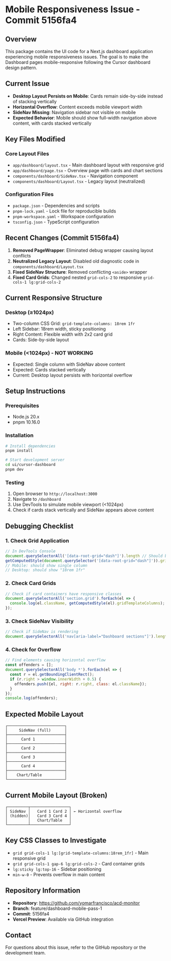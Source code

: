 # Mobile Responsiveness Issue - Commit 5156fa4

## Overview
This package contains the UI code for a Next.js dashboard application experiencing mobile responsiveness issues. The goal is to make the Dashboard pages mobile-responsive following the Cursor dashboard design pattern.

## Current Issue
- **Desktop Layout Persists on Mobile**: Cards remain side-by-side instead of stacking vertically
- **Horizontal Overflow**: Content exceeds mobile viewport width
- **SideNav Missing**: Navigation sidebar not visible on mobile
- **Expected Behavior**: Mobile should show full-width navigation above content, with cards stacked vertically

## Key Files Modified

### Core Layout Files
- `app/dashboard/layout.tsx` - Main dashboard layout with responsive grid
- `app/dashboard/page.tsx` - Overview page with cards and chart sections
- `components/dashboard/SideNav.tsx` - Navigation component
- `components/dashboard/Layout.tsx` - Legacy layout (neutralized)

### Configuration Files
- `package.json` - Dependencies and scripts
- `pnpm-lock.yaml` - Lock file for reproducible builds
- `pnpm-workspace.yaml` - Workspace configuration
- `tsconfig.json` - TypeScript configuration

## Recent Changes (Commit 5156fa4)
1. **Removed PageWrapper**: Eliminated debug wrapper causing layout conflicts
2. **Neutralized Legacy Layout**: Disabled old diagnostic code in `components/dashboard/Layout.tsx`
3. **Fixed SideNav Structure**: Removed conflicting `<aside>` wrapper
4. **Fixed Card Grids**: Changed nested `grid-cols-2` to responsive `grid-cols-1 lg:grid-cols-2`

## Current Responsive Structure

### Desktop (≥1024px)
- Two-column CSS Grid: `grid-template-columns: 18rem 1fr`
- Left Sidebar: 18rem width, sticky positioning
- Right Content: Flexible width with 2x2 card grid
- Cards: Side-by-side layout

### Mobile (<1024px) - **NOT WORKING**
- Expected: Single column with SideNav above content
- Expected: Cards stacked vertically
- Current: Desktop layout persists with horizontal overflow

## Setup Instructions

### Prerequisites
- Node.js 20.x
- pnpm 10.16.0

### Installation
```bash
# Install dependencies
pnpm install

# Start development server
cd ui/cursor-dashboard
pnpm dev
```

### Testing
1. Open browser to `http://localhost:3000`
2. Navigate to `/dashboard`
3. Use DevTools to simulate mobile viewport (<1024px)
4. Check if cards stack vertically and SideNav appears above content

## Debugging Checklist

### 1. Check Grid Application
```javascript
// In DevTools Console
document.querySelectorAll('[data-root-grid="dash"]').length // Should be 1
getComputedStyle(document.querySelector('[data-root-grid="dash"]')).gridTemplateColumns
// Mobile: should show single column
// Desktop: should show "18rem 1fr"
```

### 2. Check Card Grids
```javascript
// Check if card containers have responsive classes
document.querySelectorAll('section.grid').forEach(el => {
  console.log(el.className, getComputedStyle(el).gridTemplateColumns);
});
```

### 3. Check SideNav Visibility
```javascript
// Check if SideNav is rendering
document.querySelectorAll('nav[aria-label="Dashboard sections"]').length // Should be 1
```

### 4. Check for Overflow
```javascript
// Find elements causing horizontal overflow
const offenders = [];
document.querySelectorAll('body *').forEach(el => {
  const r = el.getBoundingClientRect();
  if (r.right > window.innerWidth + 0.5) {
    offenders.push({el, right: r.right, class: el.className});
  }
});
console.log(offenders);
```

## Expected Mobile Layout
```
┌─────────────────────────┐
│     SideNav (full)      │
├─────────────────────────┤
│      Card 1             │
├─────────────────────────┤
│      Card 2             │
├─────────────────────────┤
│      Card 3             │
├─────────────────────────┤
│      Card 4             │
├─────────────────────────┤
│    Chart/Table          │
└─────────────────────────┘
```

## Current Mobile Layout (Broken)
```
┌─────────┬─────────────────┐
│ SideNav │   Card 1 Card 2 │ ← Horizontal overflow
│ (hidden)│   Card 3 Card 4 │
│         │   Chart/Table   │
└─────────┴─────────────────┘
```

## Key CSS Classes to Investigate
- `grid grid-cols-1 lg:[grid-template-columns:18rem_1fr]` - Main responsive grid
- `grid grid-cols-1 gap-6 lg:grid-cols-2` - Card container grids
- `lg:sticky lg:top-16` - Sidebar positioning
- `min-w-0` - Prevents overflow in main content

## Repository Information
- **Repository**: https://github.com/yomarfrancisco/acd-monitor
- **Branch**: feature/dashboard-mobile-pass-1
- **Commit**: 5156fa4
- **Vercel Preview**: Available via GitHub integration

## Contact
For questions about this issue, refer to the GitHub repository or the development team.
